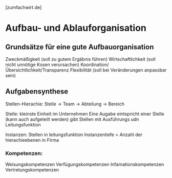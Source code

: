 [zumfachwirt.de]
# Aufbau- und Ablauforganisation
## Grundsätze für eine gute Aufbauorganisation
Zweckmäßigkeit (soll zu gutem Ergäbnis führen)
Wirtschaftlichkeit (soll nicht unnötige Kosen verursachen)
Koordination/Übersichtlichkeit/Transparenz
Flexibilität (soll bei Veränderungen anpassbar sein)

## Aufgabensynthese
Stellen-Hierachie: Stelle -> Team -> Abteilung -> Bereich

Stelle:
			kleinste Einheit im Unternehmen 
			Eine Augabe eintspricht einer Stelle (kann auch aufgeteilt werden)
			gibt Stellen mit Ausführungs udn Leitungsfunktion

Instanzen:
			Stellen in leitungsfunktion
			Instanzentiefe = Anzahl der hierachieebenen in Firma

### Kompetenzen:
Weisungskompetenzen
Verfügungskompetenzen 
Infamationskompetenzen
Vertretungskompetenzen

